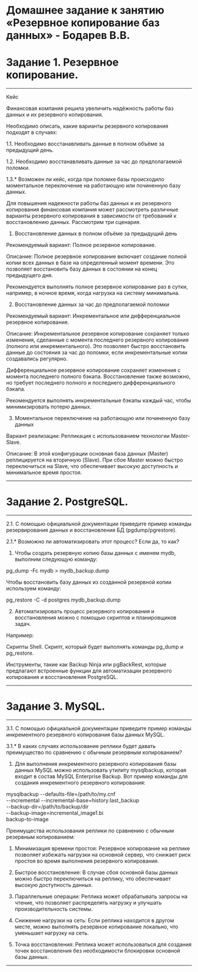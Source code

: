 # Домашнее задание к занятию «Резервное копирование баз данных» - Бодарев В.В.

# Задание 1. Резервное копирование.

---

Кейс

Финансовая компания решила увеличить надёжность работы баз данных и их резервного копирования.

Необходимо описать, какие варианты резервного копирования подходят в случаях:

1.1. Необходимо восстанавливать данные в полном объёме за предыдущий день.

1.2. Необходимо восстанавливать данные за час до предполагаемой поломки.

1.3.* Возможен ли кейс, когда при поломке базы происходило моментальное переключение на работающую или починенную базу данных.

Для повышения надежности работы баз данных и их резервного копирования финансовая компания может рассмотреть различные варианты резервного копирования в зависимости от требований к восстановлению данных. Рассмотрим три сценария.

1. Восстановление данных в полном объёме за предыдущий день

Рекомендуемый вариант: Полное резервное копирование.

Описание: Полное резервное копирование включает создание полной копии всех данных в базе на определенный момент времени. Это позволяет восстановить базу данных в состоянии на конец предыдущего дня. 

Рекомендуется выполнять полное резервное копирование раз в сутки, например, в ночное время, когда нагрузка на систему минимальна.

2. Восстановление данных за час до предполагаемой поломки

Рекомендуемый вариант: Инкрементальное или дифференциальное резервное копирование.

Описание:
Инкрементальное резервное копирование сохраняет только изменения, сделанные с момента последнего резервного копирования (полного или инкрементального). Это позволяет быстро восстановить данные до состояния за час до поломки, если инкрементальные копии создавались регулярно.

Дифференциальное резервное копирование сохраняет изменения с момента последнего полного бэкапа. Восстановление также возможно, но требует последнего полного и последнего дифференциального бэкапа.

Рекомендуется выполнять инкрементальные бэкапы каждый час, чтобы минимизировать потерю данных.

3. Моментальное переключение на работающую или починенную базу данных

Вариант реализации: Репликация с использованием технологии Master-Slave.

Описание: В этой конфигурации основная база данных (Master) реплицируется на вторичную (Slave). При сбое Master можно быстро переключиться на Slave, что обеспечивает высокую доступность и минимальное время простоя.

---

# Задание 2. PostgreSQL.

---

2.1. С помощью официальной документации приведите пример команды резервирования данных и восстановления БД (pgdump/pgrestore).

2.1.* Возможно ли автоматизировать этот процесс? Если да, то как?

1. Чтобы создать резервную копию базы данных с именем mydb, выполним следующую команду:

pg_dump -Fc mydb > mydb_backup.dump

Чтобы восстановить базу данных из созданной резервной копии используем команду:

pg_restore -C -d postgres mydb_backup.dump

2. Автоматизировать процесс резервного копирования и восстановления можно с помощью скриптов и планировщиков задач.

Например:

Скрипты Shell. Скрипт, который будет выполнять команды pg_dump и pg_restore.

Инструменты, такие как Backup Ninja или pgBackRest, которые предлагают встроенные функции для автоматизации резервного копирования и восстановления PostgreSQL.


---

# Задание 3. MySQL.

---

3.1. С помощью официальной документации приведите пример команды инкрементного резервного копирования базы данных MySQL.

3.1.* В каких случаях использование реплики будет давать преимущество по сравнению с обычным резервным копированием?

1. Для выполнения инкрементного резервного копирования базы данных MySQL можно использовать утилиту mysqlbackup, которая входит в состав MySQL Enterprise Backup. Вот пример команды для создания инкрементного резервного копирования:

mysqlbackup --defaults-file=/path/to/my.cnf \
--incremental --incremental-base=history:last_backup \
--backup-dir=/path/to/backup/dir \
--backup-image=incremental_image1.bi \
backup-to-image

Преимущества использования реплики по сравнению с обычным резервным копированием:

1.	Минимизация времени простоя: Резервное копирование на реплике позволяет избежать нагрузки на основной сервер, что снижает риск простоя во время выполнения резервного копирования.

2.	Быстрое восстановление: В случае сбоя основной базы данных можно быстро переключиться на реплику, что обеспечивает высокую доступность данных.

3.	Параллельные операции: Реплика может обрабатывать запросы на чтение, что позволяет распределять нагрузку и улучшать производительность системы.

4.	Снижение нагрузки на сеть: Если реплика находится в другом месте, можно выполнять резервное копирование локально, что уменьшает нагрузку на сеть.

5.	Точка восстановления: Реплика может использоваться для создания точек восстановления без необходимости блокировки основной базы данных.

---





